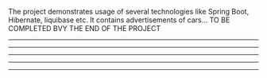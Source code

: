 The project demonstrates usage of several technologies like Spring Boot, Hibernate, liquibase etc.
It contains advertisements of cars... TO BE COMPLETED BVY THE END OF THE PROJECT
**************************************************************************************************
**************************************************************************************************
**************************************************************************************************
**************************************************************************************************
**************************************************************************************************
